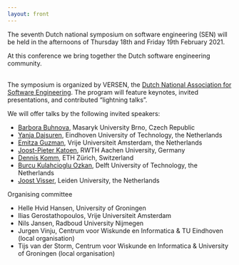 ```yaml
---
layout: front
---
```


<p class="lead"> 

The seventh Dutch national symposium on software engineering (SEN) will
be held in the afternoons of Thursday 18th and Friday 19th February 2021. 
<!--After the success of the SEN Symposium of 2014, 2016, 2017, 2018, 2019, and 2020, we cordially invite
you to the seventh edition.--> 
At this conference we bring together the
Dutch software engineering community.
<br><br>

The symposium is organized by VERSEN, the <a href="https://www.versen.nl/">Dutch National Association
for Software Engineering</a>. The program will feature keynotes, invited 
presentations, and contributed “lightning talks”.

We will offer talks by the following invited speakers:
 
<ul>
<li> <a href="https://www.fi.muni.cz/~buhnova/">Barbora Buhnova</a>, Masaryk University Brno, Czech Republic </li>
<li> <a href="https://www.tue.nl/en/research/researchers/yanja-dajsuren/">Yanja Dajsuren</a>, Eindhoven University of Technology, the Netherlands </li>
<li> <a href="http://145.108.225.28/emitza-guzman/">Emitza Guzman</a>, Vrije Universiteit Amsterdam, the Netherlands </li>
<li> <a href="https://www-i2.informatik.rwth-aachen.de/~katoen/">Joost-Pieter Katoen</a>, RWTH Aachen University, Germany </li>
<li> <a href="https://people.inf.ethz.ch/dkomm/">Dennis Komm</a>, ETH Zürich, Switzerland </li>
<li> <a href="https://burcuku.github.io/home/">Burcu Kulahcioglu Ozkan</a>, Delft University of Technology, the Netherlands </li>
<li> <a href="https://jstvssr.github.io/">Joost Visser</a>, Leiden University, the Netherlands </li>
</ul>

<!-- The SEN Symposium is organized by <a href="http://www.versen.nl/">VERSEN</a>. -->

<p class="lead"> 
Organising committee
<ul>
<li>Helle Hvid Hansen, University of Groningen</li>
<li>Ilias Gerostathopoulos, Vrije Universiteit Amsterdam</li>
<li>Nils Jansen, Radboud University Nijmegen </li>
<li>Jurgen Vinju, Centrum voor Wiskunde en Informatica & TU Eindhoven (local organisation)</li>
<li>Tijs van der Storm, Centrum voor Wiskunde en Informatica & University of Groningen (local organisation)</li>
</ul>

<!--<a href="./posters/index.html">submit a poster/presentation</a> and <a href="./registration/index.html">register for free participation.</a> -->
